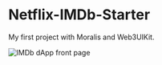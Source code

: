 # Netflix-IMDb-Starter
My first project with Moralis and Web3UIKit.


![IMDb dApp front page](https://user-images.githubusercontent.com/102505925/166129658-65bd1896-ca2c-4529-b4c5-6f7ab5c1e6e0.png)
